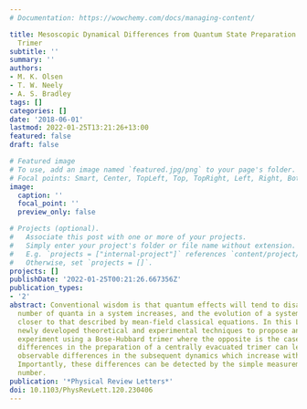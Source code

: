 ```yaml
---
# Documentation: https://wowchemy.com/docs/managing-content/

title: Mesoscopic Dynamical Differences from Quantum State Preparation in a Bose-Hubbard
  Trimer
subtitle: ''
summary: ''
authors:
- M. K. Olsen
- T. W. Neely
- A. S. Bradley
tags: []
categories: []
date: '2018-06-01'
lastmod: 2022-01-25T13:21:26+13:00
featured: false
draft: false

# Featured image
# To use, add an image named `featured.jpg/png` to your page's folder.
# Focal points: Smart, Center, TopLeft, Top, TopRight, Left, Right, BottomLeft, Bottom, BottomRight.
image:
  caption: ''
  focal_point: ''
  preview_only: false

# Projects (optional).
#   Associate this post with one or more of your projects.
#   Simply enter your project's folder or file name without extension.
#   E.g. `projects = ["internal-project"]` references `content/project/deep-learning/index.md`.
#   Otherwise, set `projects = []`.
projects: []
publishDate: '2022-01-25T00:21:26.667356Z'
publication_types:
- '2'
abstract: Conventional wisdom is that quantum effects will tend to disappear as the
  number of quanta in a system increases, and the evolution of a system will become
  closer to that described by mean-field classical equations. In this Letter we combine
  newly developed theoretical and experimental techniques to propose and analyze an
  experiment using a Bose-Hubbard trimer where the opposite is the case. We find that
  differences in the preparation of a centrally evacuated trimer can lead to readily
  observable differences in the subsequent dynamics which increase with system size.
  Importantly, these differences can be detected by the simple measurements of atomic
  number.
publication: '*Physical Review Letters*'
doi: 10.1103/PhysRevLett.120.230406
---
```

